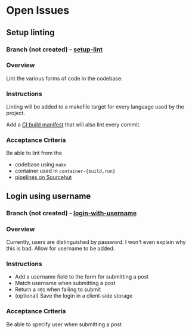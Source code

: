 # Open Issues

## Setup linting

### Branch (not created) - [setup-lint](https://git.sr.ht/~jamesaorson/reformer/tree/setup-lint)

### Overview

Lint the various forms of code in the codebase.

### Instructions

Linting will be added to a makefile target for every language used by the project.

Add a [CI build manifest](../.builds) that will also lint every commit.

### Acceptance Criteria

Be able to lint from the

- codebase using `make`
- container used in `container-{build,run}`
- [pipelines on Sourcehut](https://builds.sr.ht/~jamesaorson/reformer)

## Login using username

### Branch (not created) - [login-with-username](https://git.sr.ht/~jamesaorson/reformer/tree/login-with-username)

### Overview

Currently, users are distinguished by password. I won't even explain why this is bad. Allow for username to be added.

### Instructions

- Add a username field to the form for submitting a post
- Match username when submitting a post
- Return a `401` when failing to submit
- (optional) Save the login in a client-side storage

### Acceptance Criteria

Be able to specify user when submitting a post
